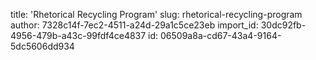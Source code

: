 title: 'Rhetorical Recycling Program'
slug: rhetorical-recycling-program
author: 7328c14f-7ec2-4511-a24d-29a1c5ce23eb
import_id: 30dc92fb-4956-479b-a43c-99fdf4ce4837
id: 06509a8a-cd67-43a4-9164-5dc5606dd934
